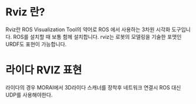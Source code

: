 # Rviz 란?

Rviz란 ROS Visualization Tool의 약어로 ROS 에서 사용하는 3차원 시각화 도구입니다. ROS를 설치할 때 보통 함께 설치합니다.
rviz는 로봇의 모델링을 기술한 포맷인 URDF도 표현이 가능합니다.

# 라이다 RVIZ 표현 

라이다의 경우 MORAI에서 3D라이다 스캐너를 장착후 네트워크 연결시 ROS 대신 UDP를 사용해야한다.